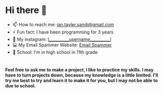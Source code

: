 # Hi there 👋
- 📫 How to reach me: ian.tayler.sandi@gmail.com
- ⚡ Fun fact: I have been programming for 3 years
- 🤡 My instagram: [l__________username__________l](https://www.instagram.com/l__________username__________l/)
- 💻 My Email Spammer Website: [Email Spammer](https://faef-2600-1700-c3d0-89e0-00-30.ngrok.io/)
- 🏫 School: I'm in high school in 11th grade

#

**Feel free to ask me to make a project, I like to practice my skills. I may have to turn projects down, because my knowledge is a little limited. I'll try me best to try and learn it to make it for you, but I may not be able to due to school.**

